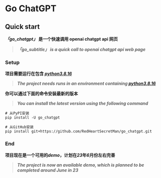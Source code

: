 # Go ChatGPT


## Quick start
***「go_chatgpt」* 是一个快速调用 openai chatgpt api 网页**

> ***「go_subtitle」 is a quick call to openai chatgpt api web page***



### Setup
**项目需要运行在包含 *[python3.8.16](https://www.python.org/downloads/release/python-3816/)***

> ***The project needs runs in an environment containing [python3.8.16](https://www.python.org/downloads/release/python-3816/)***

**你可以通过下面的命令安装最新的版本**

> ***You can install the latest version using the following command***

```shell
# 从PyPI安装
pip install -U go_chatgpt

# 从GitHub安装
pip install git+https://github.com/RedHeartSecretMan/go_chatgpt.git
```

### End
**项目现在是一个可用的*demo*，计划在*23*年*6*月份左右完善**

> ***The project is now an available demo, which is planned to be completed around June in 23***